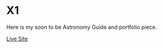 # X1
Here is my soon to be Astronomy Guide and portfolio piece.

[Live Site](https://eamon02.github.io/X1/)